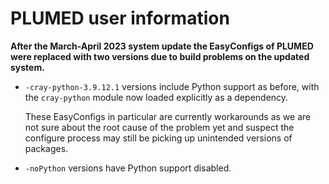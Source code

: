 # PLUMED user information

**After the March-April 2023 system update the EasyConfigs of PLUMED were replaced with 
two versions due to build problems on the updated system.**

-   `-cray-python-3.9.12.1` versions include Python support as before, with the
    `cray-python` module now loaded explicitly as a dependency.
    
    These EasyConfigs in particular are currently workarounds as we are not sure about
    the root cause of the problem yet and suspect the configure process may still be 
    picking up unintended versions of packages.
 
-   `-noPython` versions have Python support disabled.
